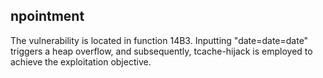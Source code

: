 
## npointment

The vulnerability is located in function 14B3. Inputting "date=date=date" triggers a heap overflow, and subsequently, tcache-hijack is employed to achieve the exploitation objective.
